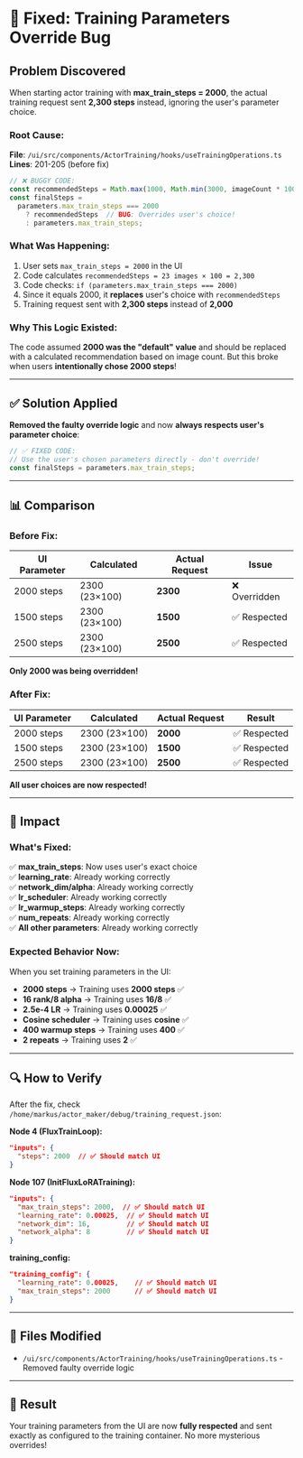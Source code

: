 # 🐛 Fixed: Training Parameters Override Bug

## Problem Discovered

When starting actor training with **max_train_steps = 2000**, the actual training request sent **2,300 steps** instead, ignoring the user's parameter choice.

### **Root Cause:**

**File**: `/ui/src/components/ActorTraining/hooks/useTrainingOperations.ts`  
**Lines**: 201-205 (before fix)

```typescript
// ❌ BUGGY CODE:
const recommendedSteps = Math.max(1000, Math.min(3000, imageCount * 100));
const finalSteps =
  parameters.max_train_steps === 2000
    ? recommendedSteps  // BUG: Overrides user's choice!
    : parameters.max_train_steps;
```

### **What Was Happening:**

1. User sets `max_train_steps = 2000` in the UI
2. Code calculates `recommendedSteps = 23 images × 100 = 2,300`
3. Code checks: `if (parameters.max_train_steps === 2000)`
4. Since it equals 2000, it **replaces** user's choice with `recommendedSteps`
5. Training request sent with **2,300 steps** instead of **2,000**

### **Why This Logic Existed:**

The code assumed **2000 was the "default" value** and should be replaced with a calculated recommendation based on image count. But this broke when users **intentionally chose 2000 steps**!

---

## ✅ Solution Applied

**Removed the faulty override logic** and now **always respects user's parameter choice**:

```typescript
// ✅ FIXED CODE:
// Use the user's chosen parameters directly - don't override!
const finalSteps = parameters.max_train_steps;
```

---

## 📊 Comparison

### **Before Fix:**

| UI Parameter | Calculated | Actual Request | Issue |
|--------------|------------|----------------|-------|
| 2000 steps | 2300 (23×100) | **2300** | ❌ Overridden |
| 1500 steps | 2300 (23×100) | **1500** | ✅ Respected |
| 2500 steps | 2300 (23×100) | **2500** | ✅ Respected |

**Only 2000 was being overridden!**

### **After Fix:**

| UI Parameter | Calculated | Actual Request | Result |
|--------------|------------|----------------|--------|
| 2000 steps | 2300 (23×100) | **2000** | ✅ Respected |
| 1500 steps | 2300 (23×100) | **1500** | ✅ Respected |
| 2500 steps | 2300 (23×100) | **2500** | ✅ Respected |

**All user choices are now respected!**

---

## 🎯 Impact

### **What's Fixed:**

✅ **max_train_steps**: Now uses user's exact choice  
✅ **learning_rate**: Already working correctly  
✅ **network_dim/alpha**: Already working correctly  
✅ **lr_scheduler**: Already working correctly  
✅ **lr_warmup_steps**: Already working correctly  
✅ **num_repeats**: Already working correctly  
✅ **All other parameters**: Already working correctly

### **Expected Behavior Now:**

When you set training parameters in the UI:
- **2000 steps** → Training uses **2000 steps** ✅
- **16 rank/8 alpha** → Training uses **16/8** ✅
- **2.5e-4 LR** → Training uses **0.00025** ✅
- **Cosine scheduler** → Training uses **cosine** ✅
- **400 warmup steps** → Training uses **400** ✅
- **2 repeats** → Training uses **2** ✅

---

## 🔍 How to Verify

After the fix, check `/home/markus/actor_maker/debug/training_request.json`:

**Node 4 (FluxTrainLoop):**
```json
"inputs": {
  "steps": 2000  // ✅ Should match UI
}
```

**Node 107 (InitFluxLoRATraining):**
```json
"inputs": {
  "max_train_steps": 2000,  // ✅ Should match UI
  "learning_rate": 0.00025,  // ✅ Should match UI
  "network_dim": 16,         // ✅ Should match UI
  "network_alpha": 8         // ✅ Should match UI
}
```

**training_config:**
```json
"training_config": {
  "learning_rate": 0.00025,    // ✅ Should match UI
  "max_train_steps": 2000      // ✅ Should match UI
}
```

---

## 📝 Files Modified

- `/ui/src/components/ActorTraining/hooks/useTrainingOperations.ts` - Removed faulty override logic

---

## 🎉 Result

Your training parameters from the UI are now **fully respected** and sent exactly as configured to the training container. No more mysterious overrides!
